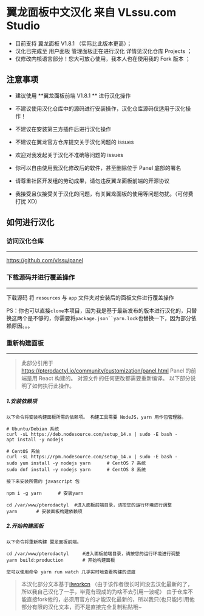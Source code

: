 # 翼龙面板中文汉化 来自 VLssu.com Studio

- 目前支持 翼龙面板 V1.8.1 （实际比此版本更高）；
- 汉化已完成至 用户面板 管理面板正在进行汉化 详情见汉化仓库 Projects ；
- 仅修改内核语言部分！您大可放心使用，我本人也在使用我的 Fork 版本 ；

## 注意事项
- 建议使用 **翼龙面板前端 V1.8.1 ** 进行汉化操作

- 不建议使用汉化仓库中的源码进行安装操作，汉化仓库源码仅适用于汉化操作！

- 不建议在安装第三方插件后进行汉化操作

- 不建议在翼龙官方仓库提交关于汉化问题的 issues

- 欢迎对我发起关于汉化不准确等问题的 issues

- 你可以自由使用我汉化修改后的软件，甚至删除位于 Panel 底部的署名

- 请尊重社区开发组的劳动成果，请勿违反翼龙面板前端的开源协议

- 我接受且仅接受关于汉化的问题，有关翼龙面板的使用等问题勿扰。（可付费打扰 XD）





## 如何进行汉化

### 访问汉化仓库
                
----
https://github.com/vlssu/panel

### 下载源码并进行覆盖操作
                
----
下载源码 将 `resources` 与 `app` 文件夹对安装后的面板文件进行覆盖操作

PS：你也可以直接`clone`本项目，因为我是基于最新发布的版本进行汉化的，只替换这两个是不够的，你需要将`package.json``yarn.lock`也替换一下，因为部分依赖原因。。。


### 重新构建面板
                
----
> 此部分引用于 https://pterodactyl.io/community/customization/panel.html
> Panel 的前端是用 React 构建的。 对源文件的任何更改都需要重新编译。
以下部分说明了如何执行此操作。 

##### 1.安装依赖项
`以下命令将安装构建面板所需的依赖项。 构建工具需要 NodeJS，yarn 用作包管理器。`
```
# Ubuntu/Debian 系统
curl -sL https://deb.nodesource.com/setup_14.x | sudo -E bash -
apt install -y nodejs

# CentOS 系统
curl -sL https://rpm.nodesource.com/setup_14.x | sudo -E bash -
sudo yum install -y nodejs yarn      # CentOS 7 系统
sudo dnf install -y nodejs yarn      # CentOS 8 系统
```
`接下来安装所需的 javascript 包`
```
npm i -g yarn      # 安装yarn

cd /var/www/pterodactyl  #进入面板前端目录，请按您的运行环境进行调整
yarn       # 安装面板构建依赖项
```
##### 2.开始构建面板
`以下命令将重新构建 翼龙面板前端。`
```
cd /var/www/pterodactyl     #进入面板前端目录，请按您的运行环境进行调整
yarn build:production       # 开始构建面板
```

`您可以使用命令 yarn run watch 几乎实时地查看构建的进度`

> 本汉化部分文本基于[ilworkcn](https://github.com/ilworkcn) （由于该作者很长时间没去汉化最新的了，所以我自己汉化了一手，毕竟有现成的为啥不去引用一波呢）
> 由于仓库不能直接fork他的，必须用官方的才能汉化最新的，所以我只(也只能)引用他部分有限的汉化文本，而不是直接完全复制粘贴哦~
